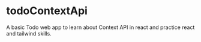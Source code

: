 # todoContextApi
A basic Todo web app to learn about Context API in react and practice react and tailwind skills. 
